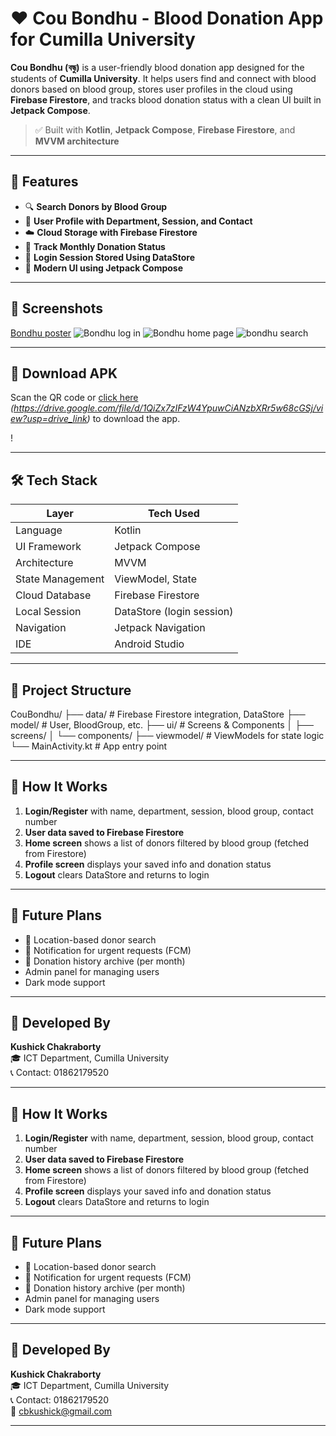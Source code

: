 # ❤️ Cou Bondhu - Blood Donation App for Cumilla University

**Cou Bondhu (বন্ধু)** is a user-friendly blood donation app designed for the students of **Cumilla University**. It helps users find and connect with blood donors based on blood group, stores user profiles in the cloud using **Firebase Firestore**, and tracks blood donation status with a clean UI built in **Jetpack Compose**.

> ✅ Built with **Kotlin**, **Jetpack Compose**, **Firebase Firestore**, and **MVVM architecture**

---

## 🧠 Features

- 🔍 **Search Donors by Blood Group**
- 👤 **User Profile with Department, Session, and Contact**
- ☁️ **Cloud Storage with Firebase Firestore**
- 💉 **Track Monthly Donation Status**
- 🔐 **Login Session Stored Using DataStore**
- 📱 **Modern UI using Jetpack Compose**

---

## 📸 Screenshots

[Bondhu poster](https://github.com/user-attachments/assets/fc96df61-fd14-491b-aac0-a31d65fbd419)
![Bondhu log in](https://github.com/user-attachments/assets/009d7bf6-674e-4c45-8747-c99d12960a01)
![Bondhu home page](https://github.com/user-attachments/assets/65a10105-a87c-466c-acf7-aac8556be955)
![bondhu search](https://github.com/user-attachments/assets/93655edb-4f4e-4dd4-a600-34fe671c3f6d)

---

## 📲 Download APK

Scan the QR code or [click here](#) *(https://drive.google.com/file/d/1QiZx7zIFzW4YpuwCiANzbXRr5w68cGSj/view?usp=drive_link)* to download the app.

!

---

## 🛠 Tech Stack

| Layer             | Tech Used                  |
|------------------|----------------------------|
| Language          | Kotlin                     |
| UI Framework      | Jetpack Compose            |
| Architecture      | MVVM                       |
| State Management  | ViewModel, State           |
| Cloud Database    | Firebase Firestore         |
| Local Session     | DataStore (login session)  |
| Navigation        | Jetpack Navigation         |
| IDE               | Android Studio             |

---

## 📂 Project Structure

CouBondhu/
├── data/ # Firebase Firestore integration, DataStore
├── model/ # User, BloodGroup, etc.
├── ui/ # Screens & Components
│ ├── screens/
│ └── components/
├── viewmodel/ # ViewModels for state logic
└── MainActivity.kt # App entry point


---

## 🔄 How It Works

1. **Login/Register** with name, department, session, blood group, contact number
2. **User data saved to Firebase Firestore**
3. **Home screen** shows a list of donors filtered by blood group (fetched from Firestore)
4. **Profile screen** displays your saved info and donation status
5. **Logout** clears DataStore and returns to login

---

## 🔮 Future Plans

- 📍 Location-based donor search
- 📢 Notification for urgent requests (FCM)
- 🧾 Donation history archive (per month)
- Admin panel for managing users
- Dark mode support

---

## 🙌 Developed By

**Kushick Chakraborty**  
🎓 ICT Department, Cumilla University  
📞 Contact: 01862179520  

---

## 🔄 How It Works

1. **Login/Register** with name, department, session, blood group, contact number
2. **User data saved to Firebase Firestore**
3. **Home screen** shows a list of donors filtered by blood group (fetched from Firestore)
4. **Profile screen** displays your saved info and donation status
5. **Logout** clears DataStore and returns to login

---

## 🔮 Future Plans

- 📍 Location-based donor search
- 📢 Notification for urgent requests (FCM)
- 🧾 Donation history archive (per month)
- Admin panel for managing users
- Dark mode support

---

## 🙌 Developed By

**Kushick Chakraborty**  
🎓 ICT Department, Cumilla University  
📞 Contact: 01862179520  
📧 cbkushick@gmail.com

---

